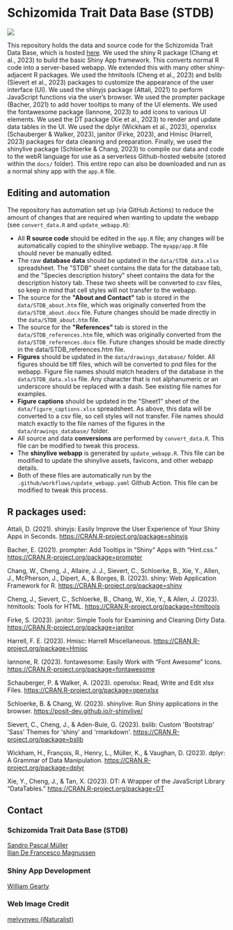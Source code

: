 
# Schizomida Trait Data Base (STDB)

<!-- badges: start -->
[![](https://img.shields.io/badge/Shinylive-Run%20this%20app%20in%20your%20browser-%233077b4?logo=rstudioide&logoColor=%233077b4&labelColor=%23f7f7f7)](https://williamgearty.com/Schizomida/)
<!-- put a badge for the manuscript eventually -->
<!-- badges: end -->

This repository holds the data and source code for the Schizomida Trait Data Base, which is hosted [here](https://williamgearty.com/Schizomida/). We used the shiny R package (Chang et al., 2023) to build the basic Shiny App framework. This converts normal R code into a server-based webapp. We extended this with many other shiny-adjacent R packages. We used the htmltools (Cheng et al., 2023) and bslib (Sievert et al., 2023) packages to customize the appearance of the user interface (UI). We used the shinyjs package (Attali, 2021) to perform JavaScript functions via the user’s browser. We used the prompter package (Bacher, 2021) to add hover tooltips to many of the UI elements. We used the fontawesome package (Iannone, 2023) to add icons to various UI elements. We used the DT package (Xie et al., 2023) to render and update data tables in the UI. We used the dplyr (Wickham et al., 2023), openxlsx (Schauberger & Walker, 2023), janitor (Firke, 2023), and Hmisc (Harrell, 2023) packages for data cleaning and preparation. Finally, we used the shinylive package (Schloerke & Chang, 2023) to compile our data and code to the webR language for use as a serverless Github-hosted website (stored within the `docs/` folder). This entire repo can also be downloaded and run as a normal shiny app with the `app.R` file.

## Editing and automation
The repository has automation set up (via GitHub Actions) to reduce the amount of changes that are required when wanting to update the webapp (see `convert_data.R` and `update_webapp.R`):

- All **R source code** should be edited in the `app.R` file; any changes will be automatically copied to the shinylive webapp. The `myapp/app.R` file should never be manually edited.
- The raw **database data** should be updated in the `data/STDB_data.xlsx` spreadsheet. The "STDB" sheet contains the data for the database tab, and the "Species description history" sheet contains the data for the description history tab. These two sheets will be converted to csv files, so keep in mind that cell styles will not transfer to the webapp.
- The source for the **"About and Contact"** tab is stored in the `data/STDB_about.htm` file, which was originally converted from the `data/STDB_about.docx` file. Future changes should be made directly in the `data/STDB_about.htm` file.
- The source for the **"References"** tab is stored in the `data/STDB_references.htm` file, which was originally converted from the `data/STDB_references.docx` file. Future changes should be made directly in the data/STDB_references.htm file.
- **Figures** should be updated in the `data/drawings_database/` folder. All figures should be tiff files, which will be converted to pnd files for the webapp. Figure file names should match headers of the database in the `data/STDB_data.xlsx` file. Any character that is not alphanumeric or an underscore should be replaced with a dash. See existing file names for examples.
- **Figure captions** should be updated in the "Sheet1" sheet of the `data/figure_captions.xlsx` spreadsheet. As above, this data will be converted to a csv file, so cell styles will not transfer. File names should match exactly to the file names of the figures in the `data/drawings_database/` folder.
- All source and data **conversions** are performed by `convert_data.R`. This file can be modified to tweak this process.
- The **shinylive webapp** is generated by `update_webapp.R`. This file can be modified to update the shinylive assets, favicons, and other webapp details.
- Both of these files are automatically run by the `.github/workflows/update_webapp.yaml` Github Action. This file can be modified to tweak this process.
 
## R packages used:
Attali, D. (2021). shinyjs: Easily Improve the User Experience of Your Shiny Apps in Seconds. https://CRAN.R-project.org/package=shinyjs

Bacher, E. (2021). prompter: Add Tooltips in “Shiny” Apps with “Hint.css.” https://CRAN.R-project.org/package=prompter

Chang, W., Cheng, J., Allaire, J. J., Sievert, C., Schloerke, B., Xie, Y., Allen, J., McPherson, J., Dipert, A., & Borges, B. (2023). shiny: Web Application Framework for R. https://CRAN.R-project.org/package=shiny

Cheng, J., Sievert, C., Schloerke, B., Chang, W., Xie, Y., & Allen, J. (2023). htmltools: Tools for HTML. https://CRAN.R-project.org/package=htmltools

Firke, S. (2023). janitor: Simple Tools for Examining and Cleaning Dirty Data. https://CRAN.R-project.org/package=janitor

Harrell, F. E. (2023). Hmisc: Harrell Miscellaneous. https://CRAN.R-project.org/package=Hmisc

Iannone, R. (2023). fontawesome: Easily Work with “Font Awesome” Icons. https://CRAN.R-project.org/package=fontawesome

Schauberger, P. & Walker, A. (2023). openxlsx: Read, Write and Edit xlsx Files. https://CRAN.R-project.org/package=openxlsx

Schloerke, B. & Chang, W. (2023). shinylive: Run Shiny applications in the browser. https://posit-dev.github.io/r-shinylive/

Sievert, C., Cheng, J., & Aden-Buie, G. (2023). bslib: Custom 'Bootstrap' 'Sass' Themes for 'shiny' and 'rmarkdown'. https://CRAN.R-project.org/package=bslib

Wickham, H., François, R., Henry, L., Müller, K., & Vaughan, D. (2023). dplyr: A Grammar of Data Manipulation. https://CRAN.R-project.org/package=dplyr

Xie, Y., Cheng, J., & Tan, X. (2023). DT: A Wrapper of the JavaScript Library “DataTables.” https://CRAN.R-project.org/package=DT

## Contact

### Schizomida Trait Data Base (STDB)
[Sandro Pascal Müller](https://www.researchgate.net/profile/Sandro-Mueller-3)\
[Ilian De Francesco Magnussen](https://www.researchgate.net/profile/Ilian-De-Francesco-Magnussen)

### Shiny App Development
[William Gearty](https://github.com/willgearty)

### Web Image Credit
[melvynyeo (iNaturalist)](https://www.inaturalist.org/people/melvynyeo)

